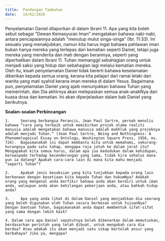 ```yaml
---
title:  Pandangan Tambahan
date:   14/02/2020
---
```


Penyelamatan Daniel dilaporkan di dalam Ibrani 11. Apa yang kita boleh sebut sebagai “Dewan Kemasyuran Iman” mengatakan bahawa nabi-nabi, antara pencapaiannya adalah “menutup mulut singa-singa” (Ibr. 11:33). Ini sesuatu yang menakjubkan, namun kita harus ingat bahawa pahlawan iman bukan hanya mereka yang terlepas dari kematian seperti Daniel, tetapi juga mereka yang menderita dan mati dengan beraninya, seperti yang diperhatikan dalam Ibrani 11. Tuhan memanggil sebahagian orang untuk menjadi saksi yang hidup dan sebahagian lagi melalui kematian mereka. Oleh itu, kisah penyelamatan Daniel tidak bererti bahawa keselamatan diberikan kepada semua orang, kerana kita pelajari dari ramai lelaki dan wanita yang mati syahid kerana iman mereka di dalam Yesus. Bagaimana pun, penyelamatan Daniel yang ajaib menunjukkan bahawa Tuhan yang memerintah, dan Dia akhirnya akan melepaskan semua anak-anakNya dari kuasa dosa dan kematian. Ini akan diperjelaskan dalam bab Daniel yang berikutnya.

**Soalan-soalan Perbincangan**

`1. 	Seorang berbangsa Perancis, Jean Paul Sartre, pernah menulis bahawa “cara yang terbaik untuk memikirkan projek utama realiti manusia adalah mengatakan bahawa manusia adalah makhluk yang projeknya adalah menjadi Tuhan.” (Jean Paul Sartre, Being and Nothingness: A Phenomelogoical Essay on Ontology, Washington Square Press, 1956, ms. 724).  Bagaimanakah ini dapat membantu kita untuk memahami, sekurang-kurangnya pada satu tahap, mengapa raja jatuh ke dalam jerat itu? Mengapakah kita semua harus, dalam apa jua kedudukan dalam kehidupan, berwaspada terhadap kecenderungan yang sama, tidak kira sehalus mana pun ia datang? Apakah cara-cara lain di mana kita mahu menjadi “seperti Tuhan”?`

`2. 	Apakah jenis kesaksian yang kita tunjukkan kepada orang lain berkenaan dengan kesetiaan kita kepada Tuhan dan hukumNya? Adakah orang yang mengenal anda berfikir bahawa anda akan berdiri untuk iman anda, walaupun anda akan kehilangan pekerjaan anda, atau bahkah hidup anda?`

`3. 	Apa yang anda lihat di dalam Daniel yang menjadikan dia seorang yang boleh digunakan oleh Tuhan secara berkesan untuk tujuanNya? Dengan bantuan Tuhan, bagaimanakah anda dapat membentuk sifat-sifat yang sama dengan lebih baik?`

`4. Dalam cara apa Daniel sepatutnya boleh dibenarkan dalam memutuskan, berdasarkan perintah yang telah dibuat, untuk mengubah cara dia berdoa? Atau adakah itu akan menjadi satu sikap bertolak ansur yang berbahaya? Jika ya, mengapa?`